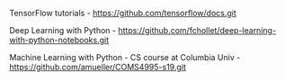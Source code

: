 
TensorFlow tutorials
    - https://github.com/tensorflow/docs.git


Deep Learning with Python
    - https://github.com/fchollet/deep-learning-with-python-notebooks.git


Machine Learning with Python - CS course at Columbia Univ
    - https://github.com/amueller/COMS4995-s19.git


